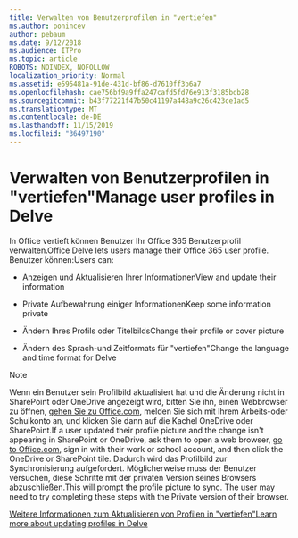 ```yaml
---
title: Verwalten von Benutzerprofilen in "vertiefen"
ms.author: ponincev
author: pebaum
ms.date: 9/12/2018
ms.audience: ITPro
ms.topic: article
ROBOTS: NOINDEX, NOFOLLOW
localization_priority: Normal
ms.assetid: e595481a-91de-431d-bf86-d7610ff3b6a7
ms.openlocfilehash: cae756bf9a9ffa247cafd5fd76e913f3185bdb28
ms.sourcegitcommit: b43f77221f47b50c41197a448a9c26c423ce1ad5
ms.translationtype: MT
ms.contentlocale: de-DE
ms.lasthandoff: 11/15/2019
ms.locfileid: "36497190"
---
```

# <a name="manage-user-profiles-in-delve"></a><span data-ttu-id="fb34b-102">Verwalten von Benutzerprofilen in "vertiefen"</span><span class="sxs-lookup"><span data-stu-id="fb34b-102">Manage user profiles in Delve</span></span>

<span data-ttu-id="fb34b-103">In Office vertieft können Benutzer Ihr Office 365 Benutzerprofil verwalten.</span><span class="sxs-lookup"><span data-stu-id="fb34b-103">Office Delve lets users manage their Office 365 user profile.</span></span> <span data-ttu-id="fb34b-104">Benutzer können:</span><span class="sxs-lookup"><span data-stu-id="fb34b-104">Users can:</span></span>
  
- <span data-ttu-id="fb34b-105">Anzeigen und Aktualisieren Ihrer Informationen</span><span class="sxs-lookup"><span data-stu-id="fb34b-105">View and update their information</span></span>
    
- <span data-ttu-id="fb34b-106">Private Aufbewahrung einiger Informationen</span><span class="sxs-lookup"><span data-stu-id="fb34b-106">Keep some information private</span></span>
    
- <span data-ttu-id="fb34b-107">Ändern Ihres Profils oder Titelbilds</span><span class="sxs-lookup"><span data-stu-id="fb34b-107">Change their profile or cover picture</span></span>
    
- <span data-ttu-id="fb34b-108">Ändern des Sprach-und Zeitformats für "vertiefen"</span><span class="sxs-lookup"><span data-stu-id="fb34b-108">Change the language and time format for Delve</span></span>
    
> [!NOTE]
> <span data-ttu-id="fb34b-109">Wenn ein Benutzer sein Profilbild aktualisiert hat und die Änderung nicht in SharePoint oder OneDrive angezeigt wird, bitten Sie ihn, einen Webbrowser zu öffnen, [gehen Sie zu Office.com](https://www.office.com), melden Sie sich mit Ihrem Arbeits-oder Schulkonto an, und klicken Sie dann auf die Kachel OneDrive oder SharePoint.</span><span class="sxs-lookup"><span data-stu-id="fb34b-109">If a user updated their profile picture and the change isn't appearing in SharePoint or OneDrive, ask them to open a web browser, [go to Office.com](https://www.office.com), sign in with their work or school account, and then click the OneDrive or SharePoint tile.</span></span> <span data-ttu-id="fb34b-110">Dadurch wird das Profilbild zur Synchronisierung aufgefordert. Möglicherweise muss der Benutzer versuchen, diese Schritte mit der privaten Version seines Browsers abzuschließen.</span><span class="sxs-lookup"><span data-stu-id="fb34b-110">This will prompt the profile picture to sync. The user may need to try completing these steps with the Private version of their browser.</span></span> 
  
[<span data-ttu-id="fb34b-111">Weitere Informationen zum Aktualisieren von Profilen in "vertiefen"</span><span class="sxs-lookup"><span data-stu-id="fb34b-111">Learn more about updating profiles in Delve</span></span>](https://go.microsoft.com/fwlink/?linkid=735070)
  

